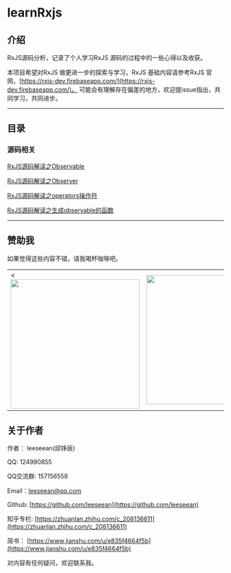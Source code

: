 # learnRxjs

## 介绍

RxJS源码分析，记录了个人学习RxJS 源码的过程中的一些心得以及收获。

本项目希望对RxJS 做更进一步的探索与学习，RxJS 基础内容请参考RxJS 官网，[https://rxjs-dev.firebaseapp.com/](https://rxjs-dev.firebaseapp.com/)。
可能会有理解存在偏差的地方，欢迎提issue指出，共同学习，共同进步。

---

## 目录

### 源码相关

[RxJS源码解读之Observable](./docs/Observable.md)

[RxJS源码解读之Observer](./docs/Observer.md)

[RxJS源码解读之operators操作符](./docs/operators操作符.md)

[RxJS源码解读之生成observable的函数](./docs/生成observable的函数.md)

---

## 赞助我

如果觉得这些内容不错，请我喝杯咖啡吧。

<table>
  <tr>
    <td><<img src="https://leeseean.github.io/my-original-songs/alipay.jpg" width="300px" /></td>
    <td><img src="https://leeseean.github.io/my-original-songs/wechat.jpg" width="300px" /></td>
  </tr>
</table>

## 关于作者

作者： leeseean(邱铮辰)

QQ: 124990855 

QQ交流群: 157156558 

Email：leeseean@qq.com

Github: [https://github.com/leeseean](https://github.com/leeseean)

知乎专栏: [https://zhuanlan.zhihu.com/c_208136611](https://zhuanlan.zhihu.com/c_208136611)

简书： [https://www.jianshu.com/u/e835f4664f5b](https://www.jianshu.com/u/e835f4664f5b)

对内容有任何疑问，欢迎联系我。